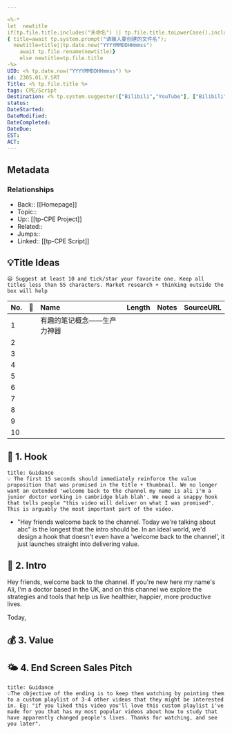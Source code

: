 ```yaml
---

<%-* 
let  newtitle
if(tp.file.title.includes("未命名") || tp.file.title.toLowerCase().includes("untitled")) 
{ title=await tp.system.prompt("请输入要创建的文件名");
  newtitle=title||tp.date.now("YYYYMMDDHHmmss")
	await tp.file.rename(newtitle)}
	else newtitle=tp.file.title
-%>
UID: <% tp.date.now("YYYYMMDDHHmmss") %>
id: 2305.01.V.SRT
Title: <% tp.file.title %> 
tags: CPE/Script
Destination: <% tp.system.suggester(["Bilibili","YouTube"], ["Bilibili","YouTube"]) %> 
status:
DateStarted: 
DateModified: 
DateCompleted:
DateDue: 
EST:
ACT:
---
```

## Metadata
### Relationships
- Back:: [[Homepage]]  
- Topic::
- Up:: [[tp-CPE Project]] 
- Related:: 
- Jumps::  
- Linked:: [[tp-CPE Script]]

## 💡Title Ideas
```ad-tip
😃 Suggest at least 10 and tick/star your favorite one. Keep all titles less than 55 characters. Market research + thinking outside the box will help 
```

|No.|🧡|Name|Length|Notes|SourceURL |
|:--|:--|:--|:--|:--|:--|
|1|  |有趣的笔记概念——生产力神器 |  |  |  |
|2|  |  |  |  |   |
|3|  |  |  |  |   |
|4|  |  |  |  |   |
|5|  |  |  |  |   |
|6|  |  |  |  |   |
|7|  |  |  |  |   |
|8|  |  |  |  |   |
|9|  |  |  |  |   |
|10|  |  |  |  |   |

## 🎣 1. Hook
```ad-tip
title: Guidance
💡 The first 15 seconds should immediately reinforce the value proposition that was promised in the title + thumbnail. We no longer want an extended 'welcome back to the channel my name is ali i'm a junior doctor working in cambridge blah blah'. We need a snappy hook that tells people "this video will deliver on what I was promised". This is arguably the most important part of the video.
```

- "Hey friends welcome back to the channel. Today we're talking about abc" is the longest that the intro should be. In an ideal world, we'd design a hook that doesn't even have a 'welcome back to the channel', it just launches straight into delivering value.

## 💭 2. Intro

Hey friends, welcome back to the channel. If you're new here my name's Ali, I'm a doctor based in the UK, and on this channel we explore the strategies and tools that help us live healthier, happier, more productive lives.

Today,

## 💰 3. Value


## 🌤 4. End Screen Sales Pitch
```ad-tip
title: Guidance
💡The objective of the ending is to keep them watching by pointing them to a custom playlist of 3-4 other videos that they might be interested in. Eg: "if you liked this video you'll love this custom playlist i've made for you that has my most popular videos about how to study that have apparently changed people's lives. Thanks for watching, and see you later".
```




